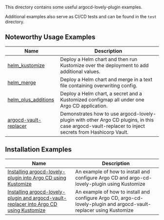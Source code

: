 This directory contains some useful argocd-lovely-plugin examples.

Additional examples also serve as CI/CD tests and can be found in the `test` directory.

## Noteworthy Usage Examples

|Name|Description|
|--|--|
|[helm_kustomize](https://github.com/crumbhole/argocd-lovely-plugin/tree/main/test/kustomize)|Deploy a Helm chart and then run Kustomize over the deployment to add additional values.|
|[helm_merge](https://github.com/crumbhole/argocd-lovely-plugin/tree/main/test/helm_merge)|Deploy a Helm chart and merge in a text file containing overwriting config.|
|[helm_plus_additions](https://github.com/crumbhole/argocd-lovely-plugin/tree/main/test/helm_plus_additions)|Deploy a Helm chart, a secret and a Kustomized configmap all under one Argo CD application.|
|[argocd-vault-replacer](https://github.com/crumbhole/argocd-lovely-plugin/tree/main/examples/argocd-vault-replacer)|Demonstrates how to use argocd-lovely-plugin with other Argo CD plugins, in this case argocd-vault-replacer to inject secrets from Hashicorp Vault.|

## Installation Examples

|Name|Description|
|--|--|
|[Installing argocd-lovely-plugin into Argo CD using Kustomize](https://github.com/crumbhole/argocd-lovely-plugin/tree/main/examples/installation/argocd)|An example of how to install and configure Argo CD and argo-cd-lovely-plugin using Kustomize|
|[Installing argocd-lovely-plugin and argocd-vault-replacer into Argo CD using Kustomize](https://github.com/crumbhole/argocd-lovely-plugin/tree/main/examples/installation/argocd-with-argocd-vault-replacer)|An example of how to install and configure Argo CD, argo-cd-lovely-plugin and argocd-vault-replacer using Kustomize|